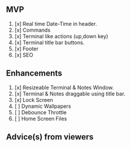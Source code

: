 ## MVP

1. [x] Real time Date-Time in header.
2. [x] Commands
3. [x] Terminal like actions (up,down key)
4. [x] Terminal title bar buttons.
5. [x] Footer
6. [x] SEO

## Enhancements

1. [x] Resizeable Terminal & Notes Window.
2. [x] Terminal & Notes draggable using title bar.
3. [x] Lock Screen
4. [ ] Dynamic Wallpapers
5. [ ] Debounce Throttle
6. [ ] Home Screen Files

## Advice(s) from viewers
